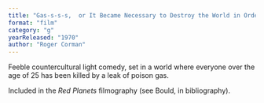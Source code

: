 ```yaml
---
title: "Gas-s-s-s,  or It Became Necessary to Destroy the World in Order to Save It"
format: "film"
category: "g"
yearReleased: "1970"
author: "Roger Corman"
---
```

Feeble countercultural light comedy, set in a world where  everyone over the age of 25 has been killed by a leak of poison gas.

Included in the _Red Planets_ filmography (see Bould, in bibliography).
